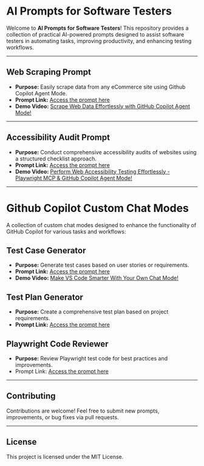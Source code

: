 # AI Prompts for Software Testers

Welcome to **AI Prompts for Software Testers**! This repository provides a collection of practical AI-powered prompts designed to assist software testers in automating tasks, improving productivity, and enhancing testing workflows.

---

## Web Scraping Prompt

- **Purpose:** Easily scrape data from any eCommerce site using Github Copilot Agent Mode.
- **Prompt Link:** [Access the prompt here](/prompt-product-data.md)
- **Demo Video:** [Scrape Web Data Effortlessly with GitHub Copilot Agent Mode!](https://www.youtube.com/watch?v=NhLIeKhA61M)

---

## Accessibility Audit Prompt

- **Purpose:** Conduct comprehensive accessibility audits of websites using a structured checklist approach.
- **Prompt Link:** [Access the prompt here](/prompt-accessibility-audit.md)
- **Demo Video:** [Perform Web Accessibility Testing Effortlessly - Playwright MCP & GitHub Copilot Agent Mode!](https://www.youtube.com/watch?v=ifOrHyH4wyE)

---

# Github Copilot Custom Chat Modes

A collection of custom chat modes designed to enhance the functionality of GitHub Copilot for various tasks and workflows:

## Test Case Generator
- **Purpose:** Generate test cases based on user stories or requirements.
- **Prompt Link:** [Access the prompt here](./copilot-custom-chat-modes/test-case-generator.md)
- **Demo Video:** [Make VS Code Smarter With Your Own Chat Mode!](https://www.youtube.com/watch?v=Y_KPr6Cdsco)

## Test Plan Generator
- **Purpose:** Create a comprehensive test plan based on project requirements.
- **Prompt Link:** [Access the prompt here](./copilot-custom-chat-modes/test-plan-generator.md)

## Playwright Code Reviewer
- **Purpose:** Review Playwright test code for best practices and improvements.
- Prompt Link: [Access the prompt here](./copilot-custom-chat-modes/playwright-code-reviewer.md)

---

## Contributing

Contributions are welcome! Feel free to submit new prompts, improvements, or bug fixes via pull requests.

---

## License

This project is licensed under the MIT License.
